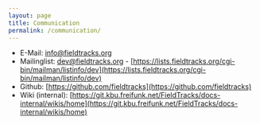 ```yaml
---
layout: page
title: Communication
permalink: /communication/
---
```


- E-Mail: [info@fieldtracks.org](mailto:info@fieldtracks.org)
- Mailinglist: [dev@fieldtracks.org](mailto:dev@fieldtracks.org) - [https://lists.fieldtracks.org/cgi-bin/mailman/listinfo/dev](https://lists.fieldtracks.org/cgi-bin/mailman/listinfo/dev)
- Github: [https://github.com/fieldtracks](https://github.com/fieldtracks)
- Wiki (internal): [https://git.kbu.freifunk.net/FieldTracks/docs-internal/wikis/home](https://git.kbu.freifunk.net/FieldTracks/docs-internal/wikis/home)


